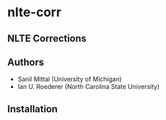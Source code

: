 # nlte-corr
NLTE Corrections
--------
Authors
-------
 - Sanil Mittal (University of Michigan)
 - Ian U. Roederer (North Carolina State University)

Installation
------------
